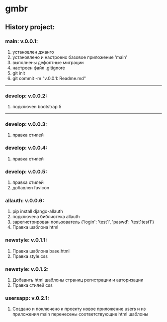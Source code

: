# gmbr


## History project:

### main: v.0.0.1:

1. установлен джанго
2. установлено и настроено базовое приложение 'main'
3. выполнены дефолтные миграции
4. настроен файл .gitignore
5. git init
6. git commit -m "v.0.0.1: Readme.md"

***

### develop: v.0.0.2:

1. подключен bootstrap 5

***

### develop: v.0.0.3:

1. правка стилей

### develop: v.0.0.4:

1. правка стилей

### develop: v.0.0.5:

1. правка стилей
2. добавлен favicon

### allauth: v.0.0.6:

1. pip install django-allauth
2. подключена библиотека allauth
3. зарегистрирован пользователь {'login': 'test1', 'paswd': 'test1test1'}
4. Правка шаблона html

### newstyle: v.0.1.1:

1. Правка шаблона base.html
1. Правка style.css

### newstyle: v.0.1.2:

1. Добавить html шаблоны страниц регистрации и авторизации
2. Правка стилей css

### usersapp: v.0.2.1:
1. Создано и поключено к проекту новое приложение users и из приложения main перенесены соответствующие html шаблоны